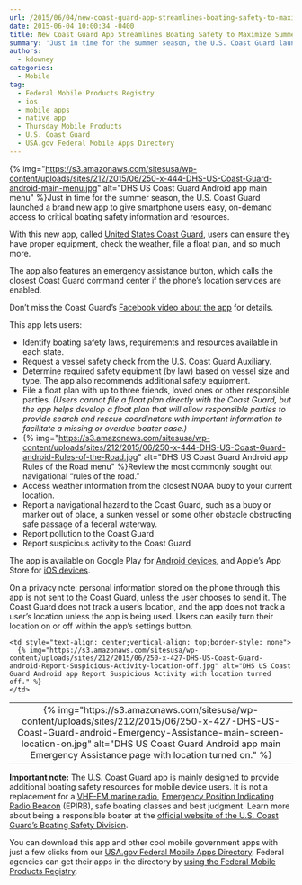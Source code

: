 ```yaml
---
url: /2015/06/04/new-coast-guard-app-streamlines-boating-safety-to-maximize-summer-fun/
date: 2015-06-04 10:00:34 -0400
title: New Coast Guard App Streamlines Boating Safety to Maximize Summer Fun
summary: 'Just in time for the summer season, the U.S. Coast Guard launched a brand new app to give smartphone users easy, on-demand access to critical boating safety information and resources. With this new app, called United States Coast Guard,&nbsp;users can ensure they have proper equipment,'
authors:
  - kdowney
categories:
  - Mobile
tag:
  - Federal Mobile Products Registry
  - ios
  - mobile apps
  - native app
  - Thursday Mobile Products
  - U.S. Coast Guard
  - USA.gov Federal Mobile Apps Directory
---
```


{% img="https://s3.amazonaws.com/sitesusa/wp-content/uploads/sites/212/2015/06/250-x-444-DHS-US-Coast-Guard-android-main-menu.jpg" alt="DHS US Coast Guard Android app main menu" %}Just in time for the summer season, the U.S. Coast Guard launched a brand new app to give smartphone users easy, on-demand access to critical boating safety information and resources.

With this new app, called [United States Coast Guard](http://www.uscg.mil/mobile/), users can ensure they have proper equipment, check the weather, file a float plan, and so much more.

The app also features an emergency assistance button, which calls the closest Coast Guard command center if the phone’s location services are enabled.

Don’t miss the Coast Guard’s [Facebook video about the app](https://www.facebook.com/UScoastguard/videos/10153333421857679/) for details.

This app lets users:

  * Identify boating safety laws, requirements and resources available in each state.
  * Request a vessel safety check from the U.S. Coast Guard Auxiliary.
  * Determine required safety equipment (by law) based on vessel size and type. The app also recommends additional safety equipment.
  * File a float plan with up to three friends, loved ones or other responsible parties. _(Users cannot file a float plan directly with the Coast Guard, but the app helps develop a float plan that will allow responsible parties to provide search and rescue coordinators with important information to facilitate a missing or overdue boater case.)_
  * {% img="https://s3.amazonaws.com/sitesusa/wp-content/uploads/sites/212/2015/06/250-x-444-DHS-US-Coast-Guard-android-Rules-of-the-Road.jpg" alt="DHS US Coast Guard Android app Rules of the Road menu" %}Review the most commonly sought out navigational “rules of the road.”
  * Access weather information from the closest NOAA buoy to your current location.
  * Report a navigational hazard to the Coast Guard, such as a buoy or marker out of place, a sunken vessel or some other obstacle obstructing safe passage of a federal waterway.
  * Report pollution to the Coast Guard
  * Report suspicious activity to the Coast Guard

The app is available on Google Play for [Android devices](https://play.google.com/store/apps/details?id=com.coastguard), and Apple’s App Store for [iOS devices](https://itunes.apple.com/app/id989994255).

On a privacy note: personal information stored on the phone through this app is not sent to the Coast Guard, unless the user chooses to send it. The Coast Guard does not track a user&#8217;s location, and the app does not track a user&#8217;s location unless the app is being used. Users can easily turn their location on or off within the app’s settings button.

<table width="100%">
  <tr>
    <td style="text-align: center;vertical-align: top;border-style: none" width="50%">
      {% img="https://s3.amazonaws.com/sitesusa/wp-content/uploads/sites/212/2015/06/250-x-427-DHS-US-Coast-Guard-android-Emergency-Assistance-main-screen-location-on.jpg" alt="DHS US Coast Guard Android app main Emergency Assistance page with location turned on." %}
    </td>
    
    <td style="text-align: center;vertical-align: top;border-style: none">
      {% img="https://s3.amazonaws.com/sitesusa/wp-content/uploads/sites/212/2015/06/250-x-427-DHS-US-Coast-Guard-android-Report-Suspicious-Activity-location-off.jpg" alt="DHS US Coast Guard Android app Report Suspicious Activity with location turned off." %}
    </td>
  </tr>
</table>

**Important note:** The U.S. Coast Guard app is mainly designed to provide additional boating safety resources for mobile device users. It is not a replacement for a [VHF-FM marine radio](http://www.navcen.uscg.gov/?pageName=mtBoater), [Emergency Position Indicating Radio Beacon](http://www.epirb.com/) (EPIRB), safe boating classes and best judgment. Learn more about being a responsible boater at the  <a href="http://www.uscgboating.org" target="_blank">official website of the U.S. Coast Guard&#8217;s Boating Safety Division</a>.

You can download this app and other cool mobile government apps with just a few clicks from our [USA.gov Federal Mobile Apps Directory](http://www.usa.gov/mobileapps.shtml). Federal agencies can get their apps in the directory by [using the Federal Mobile Products Registry](https://www.WHATEVER/services/the-federal-mobile-apps-registry/).